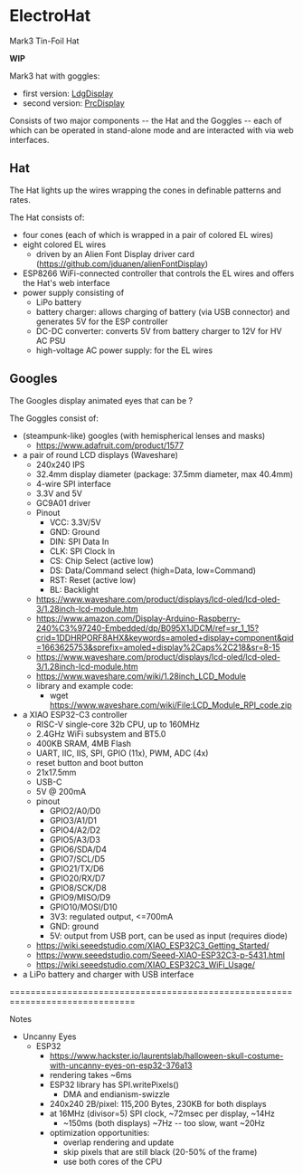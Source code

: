 # ElectroHat
Mark3 Tin-Foil Hat

**WIP**

Mark3 hat with goggles:
  * first version: [LdgDisplay](https://github.com/jduanen/LdgDisplay)
  * second version: [PrcDisplay](https://github.com/jduanen/PrcDisplay)

Consists of two major components -- the Hat and the Goggles -- each of which can be operated in stand-alone mode and are interacted with via web interfaces.

## Hat

The Hat lights up the wires wrapping the cones in definable patterns and rates.

The Hat consists of:
  * four cones (each of which is wrapped in a pair of colored EL wires)
  * eight colored EL wires
    - driven by an Alien Font Display driver card (https://github.com/jduanen/alienFontDisplay)
  * ESP8266 WiFi-connected controller that controls the EL wires and offers the Hat's web interface
  * power supply consisting of
    - LiPo battery
    - battery charger: allows charging of battery (via USB connector) and generates 5V for the ESP controller
    - DC-DC converter: converts 5V from battery charger to 12V for HV AC PSU
    - high-voltage AC power supply: for the EL wires

## Googles

The Googles display animated eyes that can be ?

The Goggles consist of:
  * (steampunk-like) googles (with hemispherical lenses and masks)
    - https://www.adafruit.com/product/1577
  * a pair of round LCD displays (Waveshare)
    - 240x240 IPS
    - 32.4mm display diameter (package: 37.5mm diameter, max 40.4mm)
    - 4-wire SPI interface
    - 3.3V and 5V
    - GC9A01 driver
    - Pinout
      * VCC: 3.3V/5V
      * GND: Ground
      * DIN: SPI Data In
      * CLK: SPI Clock In
      * CS: Chip Select (active low)
      * DS: Data/Command select (high=Data, low=Command)
      * RST: Reset (active low)
      * BL: Backlight
    - https://www.waveshare.com/product/displays/lcd-oled/lcd-oled-3/1.28inch-lcd-module.htm
    - https://www.amazon.com/Display-Arduino-Raspberry-240%C3%97240-Embedded/dp/B095X1JDCM/ref=sr_1_15?crid=1DDHRPORF8AHX&keywords=amoled+display+component&qid=1663625753&sprefix=amoled+display%2Caps%2C218&sr=8-15
    - https://www.waveshare.com/product/displays/lcd-oled/lcd-oled-3/1.28inch-lcd-module.htm
    - https://www.waveshare.com/wiki/1.28inch_LCD_Module
    - library and example code:
      * wget https://www.waveshare.com/wiki/File:LCD_Module_RPI_code.zip
  * a XIAO ESP32-C3 controller
    - RISC-V single-core 32b CPU, up to 160MHz
    - 2.4GHz WiFi subsystem and BT5.0
    - 400KB SRAM, 4MB Flash
    - UART, IIC, IIS, SPI, GPIO (11x), PWM, ADC (4x)
    - reset button and boot button
    - 21x17.5mm
    - USB-C
    - 5V @ 200mA
    - pinout
      * GPIO2/A0/D0
      * GPIO3/A1/D1
      * GPIO4/A2/D2
      * GPIO5/A3/D3
      * GPIO6/SDA/D4
      * GPIO7/SCL/D5
      * GPIO21/TX/D6
      * GPIO20/RX/D7
      * GPIO8/SCK/D8
      * GPIO9/MISO/D9
      * GPIO10/MOSI/D10
      * 3V3: regulated output, <=700mA
      * GND: ground
      * 5V: output from USB port, can be used as input (requires diode)
    - https://wiki.seeedstudio.com/XIAO_ESP32C3_Getting_Started/
    - https://www.seeedstudio.com/Seeed-XIAO-ESP32C3-p-5431.html
    - https://wiki.seeedstudio.com/XIAO_ESP32C3_WiFi_Usage/
  * a LiPo battery and charger with USB interface

==============================================================================

Notes
* Uncanny Eyes
  - ESP32
    * https://www.hackster.io/laurentslab/halloween-skull-costume-with-uncanny-eyes-on-esp32-376a13
    * rendering takes ~6ms
    * ESP32 library has SPI.writePixels()
      - DMA and endianism-swizzle
    * 240x240 2B/pixel: 115,200 Bytes, 230KB for both displays
    * at 16MHz (divisor=5) SPI clock, ~72msec per display, ~14Hz
      - ~150ms (both displays) ~7Hz -- too slow, want ~20Hz
    * optimization opportunities:
      - overlap rendering and update
      - skip pixels that are still black (20-50% of the frame)
      - use both cores of the CPU

